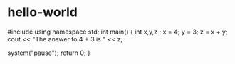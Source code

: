 # hello-world
#include <iostream>
using namespace std;
int main() {
  int x,y,z ;
  x = 4;
  y = 3;
  z = x + y; 
  cout << "The answer to 4 + 3 is " << z;
  
  system("pause");
  return 0;
  }
